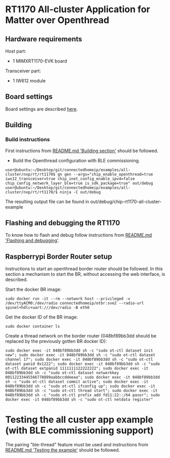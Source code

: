 # RT1170 All-cluster Application for Matter over Openthread

## Hardware requirements

Host part:

- 1 MIMXRT1170-EVK board

Transceiver part:

- 1 IW612 module


## Board settings

Board settings are described [here][ot_cli_rt1170_readme].

[ot_cli_rt1170_readme]:../../../../../third_party/openthread/ot-nxp/src/imx_rt/rt1170/README.md#Board-settings

<a name="building"></a>

## Building

### Build instructions

First instructions from [README.md 'Building section'][readme_building_section] should be followed.


[readme_building_section]: README.md#Building



-   Build the Openthread configuration with BLE commissioning.

```
user@ubuntu:~/Desktop/git/connectedhomeip/examples/all-cluster/nxp/rt/rt1170$ gn gen --args="chip_enable_openthread=true iwx12_transceiver=true chip_inet_config_enable_ipv4=false chip_config_network_layer_ble=true is_sdk_package=true" out/debug
user@ubuntu:~/Desktop/git/connectedhomeip/examples/all-cluster/nxp/rt/rt1170/$ ninja -C out/debug
```

  
The resulting output file can be found in out/debug/chip-rt1170-all-cluster-example

## Flashing and debugging the RT1170

To know how to flash and debug follow instructions from [README.md 'Flashing and debugging'][readme_flash_debug_section].

[readme_flash_debug_section]:README.md#Flashing-and-debugging

## Raspberrypi Border Router setup

Instructions to start an openthread border router should be followed. In this section a mechanism to start the BR, without accessing the web interface, is described.

Start the docker BR image:

```
sudo docker run -it --rm --network host --privileged -v /dev/ttyACM0:/dev/radio connectedhomeip/otbr:sve2 --radio-url spinel+hdlc+uart:///dev/radio -B eth0
```

Get the docker ID of the BR image:
```
sudo docker container ls
```

Create a thread network on the border router (048bf89bb3dd should be replaced by the previously gotten BR docker ID):

```
sudo docker exec -it 048bf89bb3dd sh -c "sudo ot-ctl dataset init new"; sudo docker exec -it 048bf89bb3dd sh -c "sudo ot-ctl dataset channel 17"; sudo docker exec -it 048bf89bb3dd sh -c "sudo ot-ctl dataset panid 0x1222"; sudo docker exec -it 048bf89bb3dd sh -c "sudo ot-ctl dataset extpanid 1111111122222222"; sudo docker exec -it 048bf89bb3dd sh -c "sudo ot-ctl dataset networkkey 00112233445566778899aabbccddeeaa"; sudo docker exec -it 048bf89bb3dd sh -c "sudo ot-ctl dataset commit active"; sudo docker exec -it 048bf89bb3dd sh -c "sudo ot-ctl ifconfig up"; sudo docker exec -it 048bf89bb3dd sh -c "sudo ot-ctl thread start"; sudo docker exec -it 048bf89bb3dd sh -c "sudo ot-ctl prefix add fd11:22::/64 pasor"; sudo docker exec -it 048bf89bb3dd sh -c "sudo ot-ctl netdata register"
```



# Testing the all custer app example (with BLE commissioning support)

The pairing "ble-thread" feature must be used and instructions from [README.md 'Testing the example'][readme_test_example_section] should be followed.

[readme_test_example_section]:README.md#testing-the-example